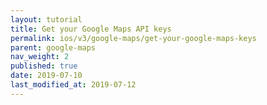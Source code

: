 ```yaml
---
layout: tutorial
title: Get your Google Maps API keys
permalink: ios/v3/google-maps/get-your-google-maps-keys
parent: google-maps
nav_weight: 2
published: true
date: 2019-07-10
last_modified_at: 2019-07-12
---
```

